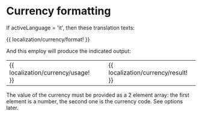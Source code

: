<!-- ======================================================================
--- Search engine
title:          Currency formatting
keywords:       currency, formatting
description:    Currency formatting of ng-translation.
--- Menu system
order:          50
text:           Currency formatting
hidden:         false
umbel:          false
--- Page properties
id:             
document:       
layout:         layout-2-left
$-left:         #side-menu
searchable:     true
--- Side menu
side-menu-root:     /documentation
side-menu-header:   Documentation
side-menu-top:      
side-menu-depth:    2
======================================================================= -->

# Currency formatting

If activeLanguage = 'it', then these translation texts:

{{ localization/currency/format! }}

And this employ will produce the indicated output:

<table class="splitted">
  <tr>
    <td>{{ localization/currency/usage! }}</td>
    <td>&nbsp;</td>
    <td>{{ localization/currency/result! }}</td>
  </tr>
</table>

The value of the currency must be provided as a 2 element array: the first
element is a number, the second one is the currency code. See options later.
